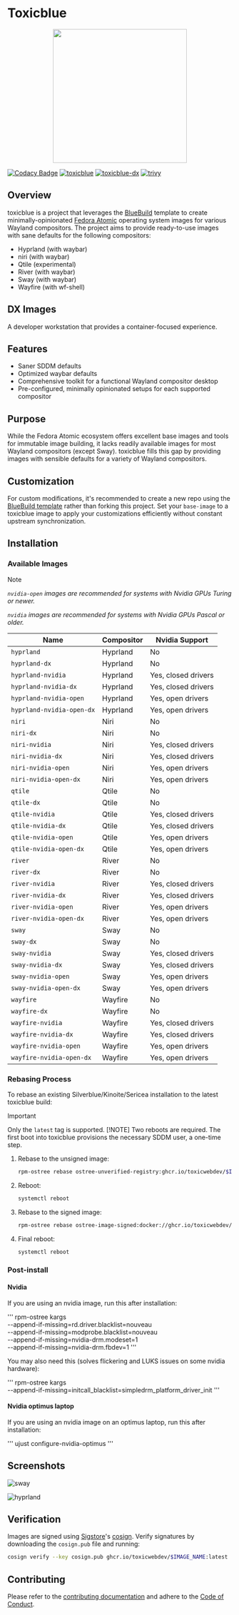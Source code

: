 # Toxicblue

<p align="center">
  <img src="assets/toxic.png" href="[https://github.com/toxicwebdev/toxicblue](https://github.com/toxicwebdev/toxicblue)" width=300/>
</p>

[![Codacy Badge](https://app.codacy.com/project/badge/Grade/2503a44c1105456483517f793af75ee7)](https://app.codacy.com/gh/toxicwebdev/toxicblue/dashboard?utm_source=gh&utm_medium=referral&utm_content=&utm_campaign=Badge_grade)
[![toxicblue](https://github.com/toxicwebdev/toxicblue/actions/workflows/build.yml/badge.svg)](https://github.com/toxicwebdev/toxicblue/actions/workflows/build.yml)
[![toxicblue-dx](https://github.com/toxicwebdev/toxicblue/actions/workflows/build-dx.yml/badge.svg)](https://github.com/toxicwebdev/toxicblue/actions/workflows/build-dx.yml)
[![trivy](https://github.com/toxicwebdev/toxicblue/actions/workflows/trivy.yml/badge.svg)](https://github.com/toxicwebdev/toxicblue/actions/workflows/trivy.yml)

## Overview

toxicblue is a project that leverages the [BlueBuild](https://blue-build.org/) template to create minimally-opinionated [Fedora Atomic](https://fedoraproject.org/atomic-desktops/) operating system images for various Wayland compositors. The project aims to provide ready-to-use images with sane defaults for the following compositors:

- Hyprland (with waybar)
- niri (with waybar)
- Qtile (experimental)
- River (with waybar)
- Sway (with waybar)
- Wayfire (with wf-shell)

## DX Images

A developer workstation that provides a container-focused experience.

## Features

- Saner SDDM defaults
- Optimized waybar defaults
- Comprehensive toolkit for a functional Wayland compositor desktop
- Pre-configured, minimally opinionated setups for each supported compositor

## Purpose

While the Fedora Atomic ecosystem offers excellent base images and tools for immutable image building, it lacks readily available images for most Wayland compositors (except Sway). toxicblue fills this gap by providing images with sensible defaults for a variety of Wayland compositors.

## Customization

For custom modifications, it's recommended to create a new repo using the [BlueBuild template](https://github.com/blue-build/template) rather than forking this project. Set your `base-image` to a toxicblue image to apply your customizations efficiently without constant upstream synchronization.

## Installation

### Available Images

> [!NOTE]
> *`nvidia-open` images are recommended for systems with Nvidia GPUs Turing or newer.*
>
> *`nvidia` images are recommended for systems with Nvidia GPUs Pascal or older.*

| Name                      | Compositor | Nvidia Support      |
|---------------------------|------------|---------------------|
| `hyprland`                | Hyprland   | No                  |
| `hyprland-dx`             | Hyprland   | No                  |
| `hyprland-nvidia`         | Hyprland   | Yes, closed drivers |
| `hyprland-nvidia-dx`      | Hyprland   | Yes, closed drivers |
| `hyprland-nvidia-open`    | Hyprland   | Yes, open drivers   |
| `hyprland-nvidia-open-dx` | Hyprland   | Yes, open drivers   |
| `niri`                    | Niri       | No                  |
| `niri-dx`                 | Niri       | No                  |
| `niri-nvidia`             | Niri       | Yes, closed drivers |
| `niri-nvidia-dx`          | Niri       | Yes, closed drivers |
| `niri-nvidia-open`        | Niri       | Yes, open drivers   |
| `niri-nvidia-open-dx`     | Niri       | Yes, open drivers   |
| `qtile`                   | Qtile      | No                  |
| `qtile-dx`                | Qtile      | No                  |
| `qtile-nvidia`            | Qtile      | Yes, closed drivers |
| `qtile-nvidia-dx`         | Qtile      | Yes, closed drivers |
| `qtile-nvidia-open`       | Qtile      | Yes, open drivers   |
| `qtile-nvidia-open-dx`    | Qtile      | Yes, open drivers   |
| `river`                   | River      | No                  |
| `river-dx`                | River      | No                  |
| `river-nvidia`            | River      | Yes, closed drivers |
| `river-nvidia-dx`         | River      | Yes, closed drivers |
| `river-nvidia-open`       | River      | Yes, open drivers   |
| `river-nvidia-open-dx`    | River      | Yes, open drivers   |
| `sway`                    | Sway       | No                  |
| `sway-dx`                 | Sway       | No                  |
| `sway-nvidia`             | Sway       | Yes, closed drivers |
| `sway-nvidia-dx`          | Sway       | Yes, closed drivers |
| `sway-nvidia-open`        | Sway       | Yes, open drivers   |
| `sway-nvidia-open-dx`     | Sway       | Yes, open drivers   |
| `wayfire`                 | Wayfire    | No                  |
| `wayfire-dx`              | Wayfire    | No                  |
| `wayfire-nvidia`          | Wayfire    | Yes, closed drivers |
| `wayfire-nvidia-dx`       | Wayfire    | Yes, closed drivers |
| `wayfire-nvidia-open`     | Wayfire    | Yes, open drivers   |
| `wayfire-nvidia-open-dx`  | Wayfire    | Yes, open drivers   |

### Rebasing Process

To rebase an existing Silverblue/Kinoite/Sericea installation to the latest toxicblue build:

> [!IMPORTANT]
> Only the `latest` tag is supported.
> [!NOTE]
> Two reboots are required. The first boot into toxicblue provisions the necessary SDDM user, a one-time step.

1. Rebase to the unsigned image:

    ```bash
    rpm-ostree rebase ostree-unverified-registry:ghcr.io/toxicwebdev/$IMAGE_NAME:latest
    ```

2. Reboot:

    ```bash
    systemctl reboot
    ```

3. Rebase to the signed image:

    ```bash
    rpm-ostree rebase ostree-image-signed:docker://ghcr.io/toxicwebdev/$IMAGE_NAME:latest
    ```

4. Final reboot:

    ```bash
    systemctl reboot
    ```

### Post-install

#### Nvidia

If you are using an nvidia image, run this after installation:

'''
rpm-ostree kargs \
    --append-if-missing=rd.driver.blacklist=nouveau \
    --append-if-missing=modprobe.blacklist=nouveau \
    --append-if-missing=nvidia-drm.modeset=1 \
    --append-if-missing=nvidia-drm.fbdev=1
'''

You may also need this (solves flickering and LUKS issues on some nvidia hardware):

'''
rpm-ostree kargs \
    --append-if-missing=initcall_blacklist=simpledrm_platform_driver_init
'''

#### Nvidia optimus laptop

If you are using an nvidia image on an optimus laptop, run this after installation:

'''
ujust configure-nvidia-optimus
'''

## Screenshots

![sway](assets/sway.png)

![hyprland](assets/hyprland.png)

## Verification

Images are signed using [Sigstore](https://www.sigstore.dev/)'s [cosign](https://github.com/sigstore/cosign). Verify signatures by downloading the `cosign.pub` file and running:

```bash
cosign verify --key cosign.pub ghcr.io/toxicwebdev/$IMAGE_NAME:latest
```

## Contributing

Please refer to the [contributing documentation](CONTRIBUTING.md#contributing) and adhere to the [Code of Conduct](CODE_OF_CONDUCT.md).
